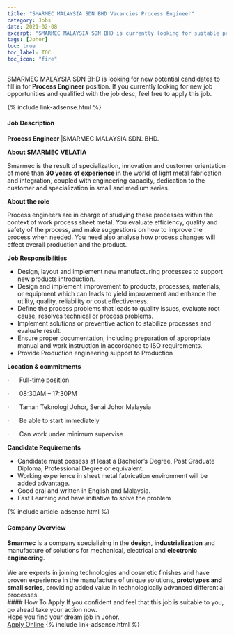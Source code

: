 ```yaml
---
title: "SMARMEC MALAYSIA SDN BHD Vacancies Process Engineer" 
category: Jobs 
date: 2021-02-08 
excerpt: "SMARMEC MALAYSIA SDN BHD is currently looking for suitable person to fill in the Process Engineer which based in Johor" 
tags: [Johor] 
toc: true 
toc_label: TOC 
toc_icon: "fire" 
--- 
```


<p>SMARMEC MALAYSIA SDN BHD is looking for new potential candidates to fill in for <b>Process Engineer</b> position. If you currently looking for new job opportunities and qualified with the job desc, feel free to apply this job.
</p>{% include link-adsense.html %} 
<div><div><h4>Job Description</h4></div><div><div><span><div><p><strong>Process Engineer </strong>|SMARMEC MALAYSIA SDN. BHD.</p><p><strong>About SMARMEC VELATIA</strong></p><p>Smarmec is the result of specialization, innovation and customer orientation of more than <strong>30 years</strong> <strong>of experience </strong>in the world of light metal fabrication and integration, coupled with engineering capacity, dedication to the customer and specialization in small and medium series.</p><p><strong>About the role</strong></p><p>Process engineers are in charge of studying these processes within the context of work process sheet metal.&#160;You evaluate efficiency, quality and safety of the process, and make suggestions on how to improve the process when needed. You need also analyse how process changes will effect overall production and the product.</p><p><strong>Job Responsibilities</strong></p><ul><li>Design, layout and implement new manufacturing processes to support new products introduction.</li><li>Design and implement improvement to products, processes, materials, or equipment which can leads to yield improvement and enhance the utility, quality, reliability or cost effectiveness.</li><li>Define the process problems that leads to quality issues, evaluate root cause, resolves technical or process problems.</li><li>Implement solutions or preventive action to stabilize processes and evaluate result.</li><li>Ensure proper documentation, including preparation of appropriate manual and work instruction in accordance to ISO requirements.</li><li>Provide Production engineering support to Production</li></ul><p><strong>Location &amp; commitments</strong></p><p>&#183;&#160;&#160;&#160;&#160;&#160;&#160;Full-time position</p><p>&#183;&#160;&#160;&#160;&#160;&#160;&#160;08:30AM &#8211; 17:30PM</p><p>&#183;&#160;&#160;&#160;&#160;&#160;&#160;Taman Teknologi Johor, Senai Johor Malaysia</p><p>&#183;&#160;&#160;&#160;&#160;&#160;&#160;Be able to start immediately</p><p>&#183;&#160;&#160;&#160;&#160;&#160;&#160;Can work under minimum supervise</p><p><strong>Candidate Requirements</strong></p><ul><li>Candidate must possess at least a Bachelor&#8217;s Degree, Post Graduate Diploma, Professional Degree or equivalent.</li><li>Working experience in sheet metal fabrication environment will be added advantage.</li><li>Good oral and written in English and Malaysia.</li><li>Fast Learning and have initiative to solve the problem</li></ul></div></span></div></div></div> 
{% include article-adsense.html %} 
<div><div><h4>Company Overview</h4></div><div><div><span><div><div><strong>Smarmec</strong>&#160;is a company specializing in the&#160;<strong>design</strong>,&#160;<strong>industrialization</strong>&#160;and manufacture of solutions for mechanical, electrical and&#160;<strong>electronic engineering</strong>.<br>
<br>
We are experts in joining technologies and cosmetic finishes and have proven experience in the manufacture of unique solutions,&#160;<strong>prototypes and small series</strong>, providing added value in technologically advanced differential processes.</div></div></span></div></div></div> 
#### How To Apply 
If you confident and feel that this job is suitable to you, go ahead take your action now. <br/> 
Hope you find your dream job in Johor. <br/> 
<a href="https://www.jobstreet.com.my/en/job/process-engineer-4477907?jobId=jobstreet-my-job-4477907&" class="btn btn--info" target="_blank" rel="nofollow noopenner">Apply Online</a> 
{% include link-adsense.html %} 